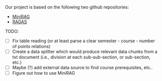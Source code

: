 Our project is based on the following two github repositories:
- [MiniRAG](https://github.com/HKUDS/MiniRAG)
- [RAGAS](https://github.com/explodinggradients/ragas)

TODO:
- [ ] Fix table reading (or at least parse a clear semester - course - number of points relations)
- [ ] Create a data splitter which would produce relevant data chunks from a txt document (i.e., division at each sub-sub-section, or sub-section, etc.)
- [ ] Maybe (?) add external data source to find course prerequisites, etc..
- [ ] Figure out how to use MiniRAG